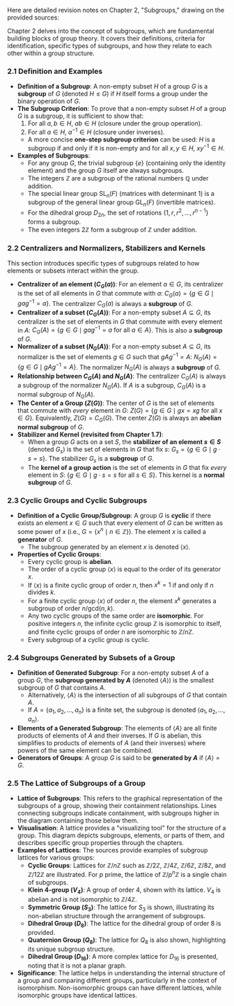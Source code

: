 Here are detailed revision notes on Chapter 2, "Subgroups," drawing on the provided sources:

Chapter 2 delves into the concept of subgroups, which are fundamental building blocks of group theory. It covers their definitions, criteria for identification, specific types of subgroups, and how they relate to each other within a group structure.

### 2.1 Definition and Examples

*   **Definition of a Subgroup**: A non-empty subset $H$ of a group $G$ is a **subgroup** of $G$ (denoted $H \le G$) if $H$ itself forms a group under the binary operation of $G$.
*   **The Subgroup Criterion**: To prove that a non-empty subset $H$ of a group $G$ is a subgroup, it is sufficient to show that:
    1.  For all $a, b \in H$, $ab \in H$ (closure under the group operation).
    2.  For all $a \in H$, $a^{-1} \in H$ (closure under inverses).
    *   A more concise **one-step subgroup criterion** can be used: $H$ is a subgroup if and only if it is non-empty and for all $x, y \in H$, $xy^{-1} \in H$.
*   **Examples of Subgroups**:
    *   For any group $G$, the trivial subgroup $\{e\}$ (containing only the identity element) and the group $G$ itself are always subgroups.
    *   The integers $\mathbb{Z}$ are a subgroup of the rational numbers $\mathbb{Q}$ under addition.
    *   The special linear group SL$_n(F)$ (matrices with determinant 1) is a subgroup of the general linear group GL$_n(F)$ (invertible matrices).
    *   For the dihedral group $D_{2n}$, the set of rotations $\{1, r, r^2, \ldots, r^{n-1}\}$ forms a subgroup.
    *   The even integers $2\mathbb{Z}$ form a subgroup of $\mathbb{Z}$ under addition.

### 2.2 Centralizers and Normalizers, Stabilizers and Kernels

This section introduces specific types of subgroups related to how elements or subsets interact within the group.

*   **Centralizer of an element ($C_G(a)$)**: For an element $a \in G$, its centralizer is the set of all elements in $G$ that commute with $a$:
    $C_G(a) = \{g \in G \mid gag^{-1} = a\}$.
    The centralizer $C_G(a)$ is always a **subgroup** of $G$.
*   **Centralizer of a subset ($C_G(A)$)**: For a non-empty subset $A \subseteq G$, its centralizer is the set of elements in $G$ that commute with every element in $A$:
    $C_G(A) = \{g \in G \mid gag^{-1} = a \text{ for all } a \in A\}$.
    This is also a **subgroup** of $G$.
*   **Normalizer of a subset ($N_G(A)$)**: For a non-empty subset $A \subseteq G$, its normalizer is the set of elements $g \in G$ such that $gAg^{-1} = A$:
    $N_G(A) = \{g \in G \mid gAg^{-1} = A\}$.
    The normalizer $N_G(A)$ is always a **subgroup** of $G$.
*   **Relationship between $C_G(A)$ and $N_G(A)$**: The centralizer $C_G(A)$ is always a subgroup of the normalizer $N_G(A)$. If $A$ is a subgroup, $C_G(A)$ is a normal subgroup of $N_G(A)$.
*   **The Center of a Group ($Z(G)$)**: The center of $G$ is the set of elements that commute with *every* element in $G$:
    $Z(G) = \{g \in G \mid gx = xg \text{ for all } x \in G\}$.
    Equivalently, $Z(G) = C_G(G)$. The center $Z(G)$ is always an **abelian normal subgroup** of $G$.
*   **Stabilizer and Kernel (revisited from Chapter 1.7)**:
    *   When a group $G$ acts on a set $S$, the **stabilizer of an element $s \in S$** (denoted $G_s$) is the set of elements in $G$ that fix $s$: $G_s = \{g \in G \mid g \cdot s = s\}$. The stabilizer $G_s$ is a **subgroup** of $G$.
    *   The **kernel of a group action** is the set of elements in $G$ that fix *every* element in $S$: $\{g \in G \mid g \cdot s = s \text{ for all } s \in S\}$. This kernel is a **normal subgroup** of $G$.

### 2.3 Cyclic Groups and Cyclic Subgroups

*   **Definition of a Cyclic Group/Subgroup**: A group $G$ is **cyclic** if there exists an element $x \in G$ such that every element of $G$ can be written as some power of $x$ (i.e., $G = \{x^n \mid n \in \mathbb{Z}\}$). The element $x$ is called a **generator** of $G$.
    *   The subgroup generated by an element $x$ is denoted $\langle x \rangle$.
*   **Properties of Cyclic Groups**:
    *   Every cyclic group is **abelian**.
    *   The order of a cyclic group $\langle x \rangle$ is equal to the order of its generator $x$.
    *   If $\langle x \rangle$ is a finite cyclic group of order $n$, then $x^k = 1$ if and only if $n$ divides $k$.
    *   For a finite cyclic group $\langle x \rangle$ of order $n$, the element $x^k$ generates a subgroup of order $n/\mathrm{gcd}(n,k)$.
    *   Any two cyclic groups of the same order are **isomorphic**. For positive integers $n$, the infinite cyclic group $\mathbb{Z}$ is isomorphic to itself, and finite cyclic groups of order $n$ are isomorphic to $\mathbb{Z}/n\mathbb{Z}$.
    *   Every subgroup of a cyclic group is cyclic.

### 2.4 Subgroups Generated by Subsets of a Group

*   **Definition of Generated Subgroup**: For a non-empty subset $A$ of a group $G$, the **subgroup generated by $A$** (denoted $\langle A \rangle$) is the smallest subgroup of $G$ that contains $A$.
    *   Alternatively, $\langle A \rangle$ is the intersection of all subgroups of $G$ that contain $A$.
    *   If $A = \{a_1, a_2, \ldots, a_n\}$ is a finite set, the subgroup is denoted $\langle a_1, a_2, \ldots, a_n \rangle$.
*   **Elements of a Generated Subgroup**: The elements of $\langle A \rangle$ are all finite products of elements of $A$ and their inverses. If $G$ is abelian, this simplifies to products of elements of $A$ (and their inverses) where powers of the same element can be combined.
*   **Generators of Groups**: A group $G$ is said to be **generated by $A$** if $\langle A \rangle = G$.

### 2.5 The Lattice of Subgroups of a Group

*   **Lattice of Subgroups**: This refers to the graphical representation of the subgroups of a group, showing their containment relationships. Lines connecting subgroups indicate containment, with subgroups higher in the diagram containing those below them.
*   **Visualisation**: A lattice provides a "visualizing tool" for the structure of a group. This diagram depicts subgroups, elements, or parts of them, and describes specific group properties through the chapters.
*   **Examples of Lattices**: The sources provide examples of subgroup lattices for various groups:
    *   **Cyclic Groups**: Lattices for $\mathbb{Z}/n\mathbb{Z}$ such as $\mathbb{Z}/2\mathbb{Z}$, $\mathbb{Z}/4\mathbb{Z}$, $\mathbb{Z}/6\mathbb{Z}$, $\mathbb{Z}/8\mathbb{Z}$, and $\mathbb{Z}/12\mathbb{Z}$ are illustrated. For $p$ prime, the lattice of $\mathbb{Z}/p^n\mathbb{Z}$ is a single chain of subgroups.
    *   **Klein 4-group ($V_4$)**: A group of order 4, shown with its lattice. $V_4$ is abelian and is not isomorphic to $\mathbb{Z}/4\mathbb{Z}$.
    *   **Symmetric Group ($S_3$)**: The lattice for $S_3$ is shown, illustrating its non-abelian structure through the arrangement of subgroups.
    *   **Dihedral Group ($D_8$)**: The lattice for the dihedral group of order 8 is provided.
    *   **Quaternion Group ($Q_8$)**: The lattice for $Q_8$ is also shown, highlighting its unique subgroup structure.
    *   **Dihedral Group ($D_{16}$)**: A more complex lattice for $D_{16}$ is presented, noting that it is not a planar graph.
*   **Significance**: The lattice helps in understanding the internal structure of a group and comparing different groups, particularly in the context of isomorphism. Non-isomorphic groups can have different lattices, while isomorphic groups have identical lattices.